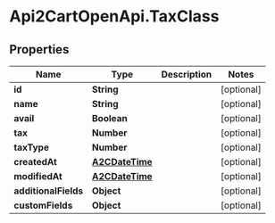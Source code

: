 # Api2CartOpenApi.TaxClass

## Properties

Name | Type | Description | Notes
------------ | ------------- | ------------- | -------------
**id** | **String** |  | [optional] 
**name** | **String** |  | [optional] 
**avail** | **Boolean** |  | [optional] 
**tax** | **Number** |  | [optional] 
**taxType** | **Number** |  | [optional] 
**createdAt** | [**A2CDateTime**](A2CDateTime.md) |  | [optional] 
**modifiedAt** | [**A2CDateTime**](A2CDateTime.md) |  | [optional] 
**additionalFields** | **Object** |  | [optional] 
**customFields** | **Object** |  | [optional] 



